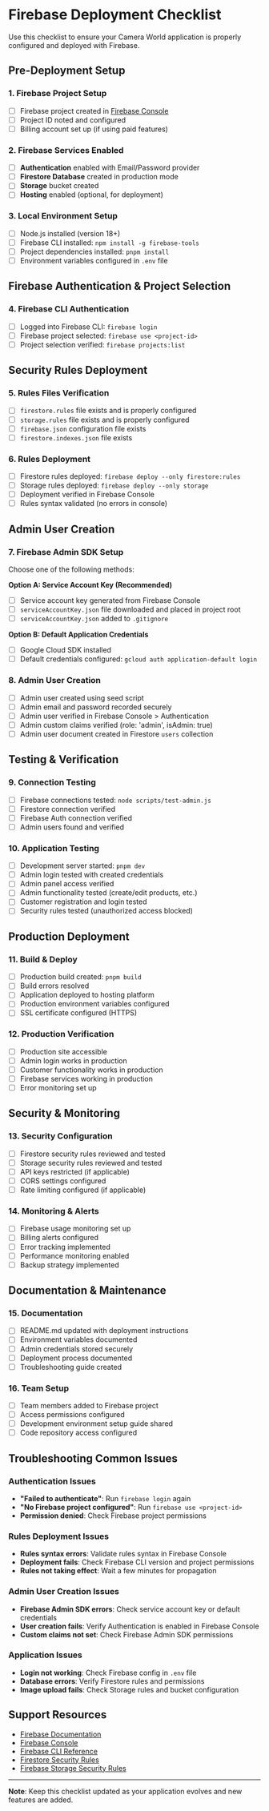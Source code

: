 # Firebase Deployment Checklist

Use this checklist to ensure your Camera World application is properly configured and deployed with Firebase.

## Pre-Deployment Setup

### 1. Firebase Project Setup
- [ ] Firebase project created in [Firebase Console](https://console.firebase.google.com/)
- [ ] Project ID noted and configured
- [ ] Billing account set up (if using paid features)

### 2. Firebase Services Enabled
- [ ] **Authentication** enabled with Email/Password provider
- [ ] **Firestore Database** created in production mode
- [ ] **Storage** bucket created
- [ ] **Hosting** enabled (optional, for deployment)

### 3. Local Environment Setup
- [ ] Node.js installed (version 18+)
- [ ] Firebase CLI installed: `npm install -g firebase-tools`
- [ ] Project dependencies installed: `pnpm install`
- [ ] Environment variables configured in `.env` file

## Firebase Authentication & Project Selection

### 4. Firebase CLI Authentication
- [ ] Logged into Firebase CLI: `firebase login`
- [ ] Firebase project selected: `firebase use <project-id>`
- [ ] Project selection verified: `firebase projects:list`

## Security Rules Deployment

### 5. Rules Files Verification
- [ ] `firestore.rules` file exists and is properly configured
- [ ] `storage.rules` file exists and is properly configured
- [ ] `firebase.json` configuration file exists
- [ ] `firestore.indexes.json` file exists

### 6. Rules Deployment
- [ ] Firestore rules deployed: `firebase deploy --only firestore:rules`
- [ ] Storage rules deployed: `firebase deploy --only storage`
- [ ] Deployment verified in Firebase Console
- [ ] Rules syntax validated (no errors in console)

## Admin User Creation

### 7. Firebase Admin SDK Setup
Choose one of the following methods:

**Option A: Service Account Key (Recommended)**
- [ ] Service account key generated from Firebase Console
- [ ] `serviceAccountKey.json` file downloaded and placed in project root
- [ ] `serviceAccountKey.json` added to `.gitignore`

**Option B: Default Application Credentials**
- [ ] Google Cloud SDK installed
- [ ] Default credentials configured: `gcloud auth application-default login`

### 8. Admin User Creation
- [ ] Admin user created using seed script
- [ ] Admin email and password recorded securely
- [ ] Admin user verified in Firebase Console > Authentication
- [ ] Admin custom claims verified (role: 'admin', isAdmin: true)
- [ ] Admin user document created in Firestore `users` collection

## Testing & Verification

### 9. Connection Testing
- [ ] Firebase connections tested: `node scripts/test-admin.js`
- [ ] Firestore connection verified
- [ ] Firebase Auth connection verified
- [ ] Admin users found and verified

### 10. Application Testing
- [ ] Development server started: `pnpm dev`
- [ ] Admin login tested with created credentials
- [ ] Admin panel access verified
- [ ] Admin functionality tested (create/edit products, etc.)
- [ ] Customer registration and login tested
- [ ] Security rules tested (unauthorized access blocked)

## Production Deployment

### 11. Build & Deploy
- [ ] Production build created: `pnpm build`
- [ ] Build errors resolved
- [ ] Application deployed to hosting platform
- [ ] Production environment variables configured
- [ ] SSL certificate configured (HTTPS)

### 12. Production Verification
- [ ] Production site accessible
- [ ] Admin login works in production
- [ ] Customer functionality works in production
- [ ] Firebase services working in production
- [ ] Error monitoring set up

## Security & Monitoring

### 13. Security Configuration
- [ ] Firestore security rules reviewed and tested
- [ ] Storage security rules reviewed and tested
- [ ] API keys restricted (if applicable)
- [ ] CORS settings configured
- [ ] Rate limiting configured (if applicable)

### 14. Monitoring & Alerts
- [ ] Firebase usage monitoring set up
- [ ] Billing alerts configured
- [ ] Error tracking implemented
- [ ] Performance monitoring enabled
- [ ] Backup strategy implemented

## Documentation & Maintenance

### 15. Documentation
- [ ] README.md updated with deployment instructions
- [ ] Environment variables documented
- [ ] Admin credentials stored securely
- [ ] Deployment process documented
- [ ] Troubleshooting guide created

### 16. Team Setup
- [ ] Team members added to Firebase project
- [ ] Access permissions configured
- [ ] Development environment setup guide shared
- [ ] Code repository access configured

## Troubleshooting Common Issues

### Authentication Issues
- **"Failed to authenticate"**: Run `firebase login` again
- **"No Firebase project configured"**: Run `firebase use <project-id>`
- **Permission denied**: Check Firebase project permissions

### Rules Deployment Issues
- **Rules syntax errors**: Validate rules syntax in Firebase Console
- **Deployment fails**: Check Firebase CLI version and project permissions
- **Rules not taking effect**: Wait a few minutes for propagation

### Admin User Creation Issues
- **Firebase Admin SDK errors**: Check service account key or default credentials
- **User creation fails**: Verify Authentication is enabled in Firebase Console
- **Custom claims not set**: Check Firebase Admin SDK permissions

### Application Issues
- **Login not working**: Check Firebase config in `.env` file
- **Database errors**: Verify Firestore rules and permissions
- **Image upload fails**: Check Storage rules and bucket configuration

## Support Resources

- [Firebase Documentation](https://firebase.google.com/docs)
- [Firebase Console](https://console.firebase.google.com/)
- [Firebase CLI Reference](https://firebase.google.com/docs/cli)
- [Firestore Security Rules](https://firebase.google.com/docs/firestore/security/get-started)
- [Firebase Storage Security Rules](https://firebase.google.com/docs/storage/security)

---

**Note**: Keep this checklist updated as your application evolves and new features are added.
